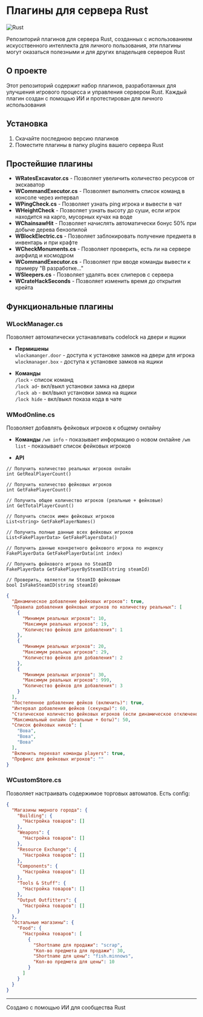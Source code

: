 # Плагины для сервера Rust

![Rust](https://img.shields.io/badge/Rust-Game-orange?style=flat-square&logo=rust)

Репозиторий плагинов для сервера Rust, созданных с использованием искусственного интеллекта для личного пользования, эти плагины могут оказаться полезными и для других владельцев серверов Rust

## О проекте

Этот репозиторий содержит набор плагинов, разработанных для улучшения игрового процесса и управления сервером Rust. Каждый плагин создан с помощью ИИ и протестирован для личного использования

## Установка

1. Скачайте последнюю версию плагинов
2. Поместите плагины в папку plugins вашего сервера Rust

## Простейшие плагины

- **WRatesExcavator.cs** - Позволяет увеличить количество ресурсов от экскаватор
- **WCommandExecutor.cs** - Позволяет выполнять список команд в консоле через интервал
- **WPingCheck.cs** - Позволяет узнать ping игрока и вывести в чат
- **WHeightCheck** - Позволяет узнать высоту до суши, если игрок находится на карго, мусорных кучах на воде
- **WChainsawHit** - Позволяет начислять автоматически бонус 50% при добыче дерева бензопилой
- **WBlockElectric.cs** - Позволяет заблокировать получение предмета в инвентарь и при крафте
- **WCheckMonuments.cs** - Позволяет проверить, есть ли на сервере аирфилд и космодром
- **WCommandExecutor.cs** - Позволяет при вводе команды вывести к примеру "В разработке..."
- **WSleepers.cs** - Позволяет удалять всех слиперов с сервера
- **WCrateHackSeconds** - Позволяет изменить время до открытия крейта

## Функциональные плагины
### WLockManager.cs
Позволяет автоматически устанавливать codelock на двери и ящики

- **Пермишены**   
`wlockamanger.door` - доступа к установке замков на двери для игрока   
`wlockmanager.box` - доступа к установке замков на ящики

- **Команды**   
`/lock` - список команд   
`/lock ad`- вкл/выкл установки замка на двери   
`/lock ab` - вкл/выкл установки замка на ящики   
`/lock hide` - вкл/выкл показа кода в чате

### WModOnline.cs
Позволяет добавлять фейковых игроков к общему онлайну

- **Команды**
`/wm info` - показывает информацию о новом онлайне
`/wm list` - показывает список фейковых игроков

- **API**
```charp
// Получить количество реальных игроков онлайн  
int GetRealPlayerCount()  
  
// Получить количество фейковых игроков  
int GetFakePlayerCount()  
  
// Получить общее количество игроков (реальные + фейковые)  
int GetTotalPlayerCount()

// Получить список имен фейковых игроков  
List<string> GetFakePlayerNames()  

// Получить полные данные всех фейковых игроков  
List<FakePlayerData> GetFakePlayersData()  

// Получить данные конкретного фейкового игрока по индексу  
FakePlayerData GetFakePlayerData(int index)  

// Получить фейкового игрока по SteamID  
FakePlayerData GetFakePlayerBySteamID(string steamId)  

// Проверить, является ли SteamID фейковым  
bool IsFakeSteamID(string steamId)  
```

```json
{
  "Динамическое добавление фейковых игроков": true,
  "Правила добавления фейковых игроков по количеству реальных": [
    {
      "Минимум реальных игроков": 10,
      "Максимум реальных игроков": 19,
      "Количество фейков для добавления": 1
    },
    {
      "Минимум реальных игроков": 20,
      "Максимум реальных игроков": 29,
      "Количество фейков для добавления": 2
    },
    {
      "Минимум реальных игроков": 30,
      "Максимум реальных игроков": 999,
      "Количество фейков для добавления": 3
    }
  ],
  "Постепенное добавление фейков (включить)": true,
  "Интервал добавления фейков (секунды)": 60,
  "Статическое количество фейковых игроков (если динамическое отключено)": 3,
  "Максимальный онлайн (реальные + боты)": 50,
  "Список фейковых ников": [
    "Вова",
    "Вова",
    "Вова"
  ],
  "Включить перехват команды players": true,
  "Префикс для фейковых игроков": ""
}
```

### WCustomStore.cs
Позволяет настраивать содержимое торговых автоматов. Есть config:

```json
{
  "Магазины мирного города": {
    "Building": {
      "Настройка товаров": []
    },
    "Weapons": {
      "Настройка товаров": []
    },
    "Resource Exchange": {
      "Настройка товаров": []
    },
    "Components": {
      "Настройка товаров": []
    },
    "Tools & Stuff": {
      "Настройка товаров": []
    },
    "Output Outfitters": {
      "Настройка товаров": []
    }
  },
  "Остальные магазины": {
    "Food": {
      "Настройка товаров": [
        {
          "Shortname для продажи": "scrap",
          "Кол-во предмета для продажи": 30,
          "Shortname для цены": "fish.minnows",
          "Кол-во предмета для цены": 10
        }
      ]
    }
  }
}
```

---
Создано с помощью ИИ для сообщества Rust
